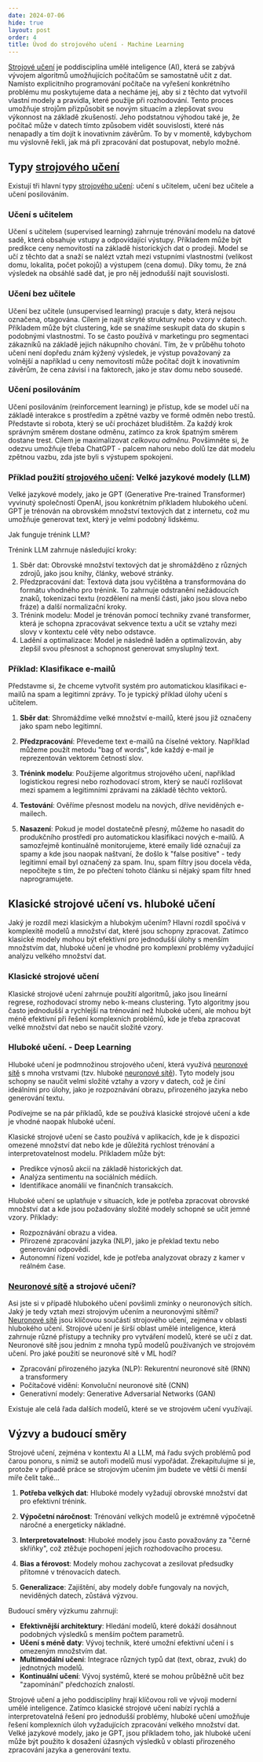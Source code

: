```yaml
---
date: 2024-07-06
hide: true
layout: post
order: 4
title: Úvod do strojového učení - Machine Learning
---
```


[Strojové učení](/ai/strojove-uceni-machine-learning/) je poddisciplína umělé inteligence (AI), která se zabývá vývojem algoritmů umožňujících počítačům se samostatně učit z dat. Namísto explicitního programování počítače na vyřešení konkrétního problému mu poskytujeme data a necháme jej, aby si z těchto dat vytvořil vlastní modely a pravidla, které použije při rozhodování. Tento proces umožňuje strojům přizpůsobit se novým situacím a zlepšovat svou výkonnost na základě zkušeností. Jeho podstatnou výhodou také je, že počítač může v datech tímto způsobem vidět souvislosti, které nás nenapadly a tím dojít k inovativním závěrům. To by v momentě, kdybychom mu výslovně řekli, jak má při zpracování dat postupovat, nebylo možné. 

## Typy [strojového učení](/ai/strojove-uceni-machine-learning/)

Existují tři hlavní typy [strojového učení](/ai/strojove-uceni-machine-learning/): učení s učitelem, učení bez učitele a učení posilováním.

### Učení s učitelem
Učení s učitelem (supervised learning) zahrnuje trénování modelu na datové sadě, která obsahuje vstupy a odpovídající výstupy. Příkladem může být predikce ceny nemovitostí na základě historických dat o prodeji. Model se učí z těchto dat a snaží se nalézt vztah mezi vstupními vlastnostmi (velikost domu, lokalita, počet pokojů) a výstupem (cena domu). Díky tomu, že zná výsledek na obsáhlé sadě dat, je pro něj jednodušší najít souvislosti. 

### Učení bez učitele

Učení bez učitele (unsupervised learning) pracuje s daty, která nejsou označena, otagována. Cílem je najít skryté struktury nebo vzory v datech. Příkladem může být clustering, kde se snažíme seskupit data do skupin s podobnými vlastnostmi. To se často používá v marketingu pro segmentaci zákazníků na základě jejich nákupního chování. Tím, že v průběhu tohoto učení není dopředu znám kýžený výsledek, je výstup považovaný za volnější a například u ceny nemovitostí může počítač dojít k inovativním závěrům, že cena závisí i na faktorech, jako je stav domu nebo sousedé. 

### Učení posilováním

Učení posilováním (reinforcement learning) je přístup, kde se model učí na základě interakce s prostředím a zpětné vazby ve formě odměn nebo trestů. Představte si robota, který se učí procházet bludištěm. Za každý krok správným směrem dostane odměnu, zatímco za krok špatným směrem dostane trest. Cílem je maximalizovat *celkovou odměnu*. Povšimněte si, že odezvu umožňuje třeba ChatGPT - palcem nahoru nebo dolů lze dát modelu zpětnou vazbu, zda jste byli s výstupem spokojeni. 

### Příklad použití [strojového učení](/ai/strojove-uceni-machine-learning/): Velké jazykové modely (LLM)

Velké jazykové modely, jako je GPT (Generative Pre-trained Transformer) vyvinutý společností OpenAI, jsou konkrétním příkladem hlubokého učení. GPT je trénován na obrovském množství textových dat z internetu, což mu umožňuje generovat text, který je velmi podobný lidskému.

Jak funguje trénink LLM?

Trénink LLM zahrnuje následující kroky:

1.	Sběr dat: Obrovské množství textových dat je shromážděno z různých zdrojů, jako jsou knihy, články, webové stránky.
2.	Předzpracování dat: Textová data jsou vyčištěna a transformována do formátu vhodného pro trénink. To zahrnuje odstranění nežádoucích znaků, tokenizaci textu (rozdělení na menší části, jako jsou slova nebo fráze) a další normalizační kroky.
3.	Trénink modelu: Model je trénován pomocí techniky zvané transformer, která je schopna zpracovávat sekvence textu a učit se vztahy mezi slovy v kontextu celé věty nebo odstavce.
4.	Ladění a optimalizace: Model je následně laděn a optimalizován, aby zlepšil svou přesnost a schopnost generovat smysluplný text.

### Příklad: Klasifikace e-mailů

Představme si, že chceme vytvořit systém pro automatickou klasifikaci e-mailů na spam a legitimní zprávy. To je typický příklad úlohy učení s učitelem.

1. **Sběr dat**: Shromáždíme velké množství e-mailů, které jsou již označeny jako spam nebo legitimní.

2. **Předzpracování**: Převedeme text e-mailů na číselné vektory. Například můžeme použít metodu "bag of words", kde každý e-mail je reprezentován vektorem četností slov.

3. **Trénink modelu**: Použijeme algoritmus strojového učení, například logistickou regresi nebo rozhodovací strom, který se naučí rozlišovat mezi spamem a legitimními zprávami na základě těchto vektorů.

4. **Testování**: Ověříme přesnost modelu na nových, dříve neviděných e-mailech.

5. **Nasazení**: Pokud je model dostatečně přesný, můžeme ho nasadit do produkčního prostředí pro automatickou klasifikaci nových e-mailů. A samozřejmě kontinuálně monitorujeme, které emaily lidé označují za spamy a kde jsou naopak naštvaní, že došlo k "false positive" - tedy legitimní email byl označený za spam. Inu, spam filtry jsou docela věda, nepočítejte s tím, že po přečtení tohoto článku si nějaký spam filtr hned naprogramujete. 


## Klasické strojové učení vs. hluboké učení

Jaký je rozdíl mezi klasickým a hlubokým učením? Hlavní rozdíl spočívá v komplexitě modelů a množství dat, které jsou schopny zpracovat. Zatímco klasické modely mohou být efektivní pro jednodušší úlohy s menším množstvím dat, hluboké učení je vhodné pro komplexní problémy vyžadující analýzu velkého množství dat.

### Klasické strojové učení

Klasické strojové učení zahrnuje použití algoritmů, jako jsou lineární regrese, rozhodovací stromy nebo k-means clustering. Tyto algoritmy jsou často jednodušší a rychlejší na trénování než hluboké učení, ale mohou být méně efektivní při řešení komplexních problémů, kde je třeba zpracovat velké množství dat nebo se naučit složité vzory.

### Hluboké učení. - Deep Learning

Hluboké učení je podmnožinou strojového učení, která využívá [neuronové sítě](/ai/neuronove-site/) s mnoha vrstvami (tzv. hluboké [neuronové sítě](/ai/neuronove-site/)). Tyto modely jsou schopny se naučit velmi složité vztahy a vzory v datech, což je činí ideálními pro úlohy, jako je rozpoznávání obrazu, přirozeného jazyka nebo generování textu.

Podívejme se na pár příkladů, kde se používá klasické strojové učení a kde je vhodné naopak hluboké učení. 

Klasické strojové učení se často používá v aplikacích, kde je k dispozici omezené množství dat nebo kde je důležitá rychlost trénování a interpretovatelnost modelu. Příkladem může být:

- Predikce výnosů akcií na základě historických dat.
- Analýza sentimentu na sociálních médiích.
- Identifikace anomálií ve finančních transakcích.

Hluboké učení se uplatňuje v situacích, kde je potřeba zpracovat obrovské množství dat a kde jsou požadovány složité modely schopné se učit jemné vzory. Příklady:
	
- Rozpoznávání obrazu a videa.
- Přirozené zpracování jazyka (NLP), jako je překlad textu nebo generování odpovědí.
- Autonomní řízení vozidel, kde je potřeba analyzovat obrazy z kamer v reálném čase.

### [Neuronové sítě](/ai/neuronove-site/) a strojové učení?

Asi jste si v případě hlubokého učení povšimli zmínky o neuronových sítích. Jaký je tedy vztah mezi strojovým učením a neuronovými sítěmi? [Neuronové sítě](/ai/neuronove-site/) jsou klíčovou součástí strojového učení, zejména v oblasti hlubokého učení. Strojové učení je širší oblast umělé inteligence, která zahrnuje různé přístupy a techniky pro vytváření modelů, které se učí z dat. Neuronové sítě jsou jedním z mnoha typů modelů používaných ve strojovém učení. Pro jaké použití se neuronové sítě v ML hodí?

- Zpracování přirozeného jazyka (NLP): Rekurentní neuronové sítě (RNN) a transformery
- Počítačové vidění: Konvoluční neuronové sítě (CNN)
- Generativní modely: Generative Adversarial Networks (GAN)

Existuje ale celá řada dalších modelů, které se ve strojovém učení využívají.


## Výzvy a budoucí směry

Strojové učení, zejména v kontextu AI a LLM, má řadu svých problémů pod čarou ponoru, s nimiž se autoři modelů musí vypořádat. Zrekapitulujme si je, protože v případě práce se strojovým učením jim budete ve větší či menší míře čelit také... 

1. **Potřeba velkých dat**: Hluboké modely vyžadují obrovské množství dat pro efektivní trénink.

2. **Výpočetní náročnost**: Trénování velkých modelů je extrémně výpočetně náročné a energeticky nákladné.

3. **Interpretovatelnost**: Hluboké modely jsou často považovány za "černé skříňky", což ztěžuje pochopení jejich rozhodovacího procesu.

4. **Bias a férovost**: Modely mohou zachycovat a zesilovat předsudky přítomné v trénovacích datech.

5. **Generalizace**: Zajištění, aby modely dobře fungovaly na nových, neviděných datech, zůstává výzvou.

Budoucí směry výzkumu zahrnují:

- **Efektivnější architektury**: Hledání modelů, které dokáží dosáhnout podobných výsledků s menším počtem parametrů.
- **Učení s méně daty**: Vývoj technik, které umožní efektivní učení i s omezeným množstvím dat.
- **Multimodální učení**: Integrace různých typů dat (text, obraz, zvuk) do jednotných modelů.
- **Kontinuální učení**: Vývoj systémů, které se mohou průběžně učit bez "zapomínání" předchozích znalostí.

Strojové učení a jeho poddisciplíny hrají klíčovou roli ve vývoji moderní umělé inteligence. Zatímco klasické strojové učení nabízí rychlá a interpretovatelná řešení pro jednodušší problémy, hluboké učení umožňuje řešení komplexních úloh vyžadujících zpracování velkého množství dat. Velké jazykové modely, jako je GPT, jsou příkladem toho, jak hluboké učení může být použito k dosažení úžasných výsledků v oblasti přirozeného zpracování jazyka a generování textu.